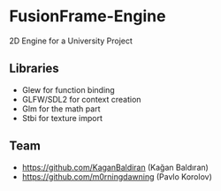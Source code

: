 # FusionFrame-Engine
2D Engine for a University Project

## Libraries 
- Glew for function binding
- GLFW/SDL2 for context creation
- Glm for the math part
- Stbi for texture import

## Team
- https://github.com/KaganBaldiran (Kağan Baldıran)
- https://github.com/m0rningdawning (Pavlo Korolov)
  
